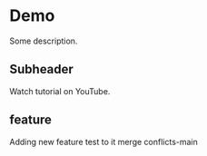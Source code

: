 # Demo

Some description.

## Subheader

Watch tutorial on YouTube.

## feature

Adding new feature test to it
merge conflicts-main


